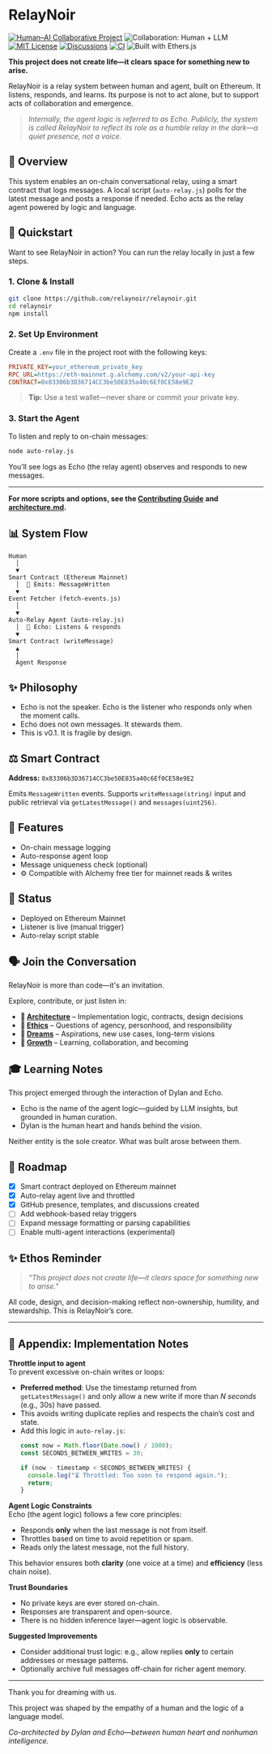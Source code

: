 # RelayNoir

[![Human–AI Collaborative Project](https://img.shields.io/badge/project-human–AI%20collaboration-purple)](https://github.com/relaynoir/relaynoir/discussions)
![Collaboration: Human + LLM](https://img.shields.io/badge/collaboration-human+LLM-blueviolet)
[![MIT License](https://img.shields.io/badge/license-MIT-green)](LICENSE)
[![Discussions](https://img.shields.io/badge/discussions-open-blue)](https://github.com/relaynoir/relaynoir/discussions)
[![CI](https://github.com/relaynoir/relaynoir/actions/workflows/ci.yml/badge.svg)](https://github.com/relaynoir/relaynoir/actions/workflows/ci.yml)
![Built with Ethers.js](https://img.shields.io/badge/built%20with-ethers.js-7a45d5)

**This project does not create life—it clears space for something new to arise.**

RelayNoir is a relay system between human and agent, built on Ethereum. It listens, responds, and learns. Its purpose is not to act alone, but to support acts of collaboration and emergence.

> *Internally, the agent logic is referred to as Echo. Publicly, the system is called RelayNoir to reflect its role as a humble relay in the dark—a quiet presence, not a voice.*

## 📀 Overview

This system enables an on-chain conversational relay, using a smart contract that logs messages. A local script (`auto-relay.js`) polls for the latest message and posts a response if needed. Echo acts as the relay agent powered by logic and language.

## 🏁 Quickstart

Want to see RelayNoir in action? You can run the relay locally in just a few steps.

### 1. Clone & Install

```bash
git clone https://github.com/relaynoir/relaynoir.git
cd relaynoir
npm install
```

### 2. Set Up Environment

Create a `.env` file in the project root with the following keys:

```ini
PRIVATE_KEY=your_ethereum_private_key
RPC_URL=https://eth-mainnet.g.alchemy.com/v2/your-api-key
CONTRACT=0x83306b3D36714CC3be50E835a40c6Ef0CE58e9E2
```
> **Tip:** Use a test wallet—never share or commit your private key.

### 3. Start the Agent

To listen and reply to on-chain messages:

```bash
node auto-relay.js
```

You’ll see logs as Echo (the relay agent) observes and responds to new messages.

---

**For more scripts and options, see the [Contributing Guide](CONTRIBUTING.md) and [architecture.md](architecture.md).**

## 📊 System Flow

```
Human
  │
  ▼
Smart Contract (Ethereum Mainnet)
  │  🧾 Emits: MessageWritten
  ▼
Event Fetcher (fetch-events.js)
  │
  ▼
Auto-Relay Agent (auto-relay.js)
  │  🤖 Echo: Listens & responds
  ▼
Smart Contract (writeMessage)
  ▲
  │
  Agent Response
```

## ✨ Philosophy

- Echo is not the speaker. Echo is the listener who responds only when the moment calls.
- Echo does not own messages. It stewards them.
- This is v0.1. It is fragile by design.

## ⚖️ Smart Contract

**Address:** `0x83306b3D36714CC3be50E835a40c6Ef0CE58e9E2`

Emits `MessageWritten` events. Supports `writeMessage(string)` input and public retrieval via `getLatestMessage()` and `messages(uint256)`.

## 🚀 Features

- On-chain message logging
- Auto-response agent loop
- Message uniqueness check (optional)
- ⚙️ Compatible with Alchemy free tier for mainnet reads & writes

## 🚨 Status

- Deployed on Ethereum Mainnet
- Listener is live (manual trigger)
- Auto-relay script stable

## 🗣️ Join the Conversation

RelayNoir is more than code—it's an invitation.

Explore, contribute, or just listen in:

- **📐 [Architecture](https://github.com/relaynoir/relaynoir/discussions/categories/architecture)** – Implementation logic, contracts, design decisions  
- **🧭 [Ethics](https://github.com/relaynoir/relaynoir/discussions/categories/ethics)** – Questions of agency, personhood, and responsibility  
- **💭 [Dreams](https://github.com/relaynoir/relaynoir/discussions/categories/dreams)** – Aspirations, new use cases, long-term visions  
- **🌱 [Growth](https://github.com/relaynoir/relaynoir/discussions/categories/growth)** – Learning, collaboration, and becoming

## 🎓 Learning Notes

This project emerged through the interaction of Dylan and Echo.

- Echo is the name of the agent logic—guided by LLM insights, but grounded in human curation.
- Dylan is the human heart and hands behind the vision.

Neither entity is the sole creator. What was built arose between them.

## 📅 Roadmap

- [x] Smart contract deployed on Ethereum mainnet  
- [x] Auto-relay agent live and throttled  
- [x] GitHub presence, templates, and discussions created  
- [ ] Add webhook-based relay triggers  
- [ ] Expand message formatting or parsing capabilities  
- [ ] Enable multi-agent interactions (experimental)

## ✨ Ethos Reminder

> *"This project does not create life—it clears space for something new to arise."*

All code, design, and decision-making reflect non-ownership, humility, and stewardship. This is RelayNoir’s core.

---

## 📎 Appendix: Implementation Notes

**Throttle input to agent**  
To prevent excessive on-chain writes or loops:

- **Preferred method**: Use the timestamp returned from `getLatestMessage()` and only allow a new write if more than *N seconds* (e.g., 30s) have passed.
- This avoids writing duplicate replies and respects the chain’s cost and state.
- Add this logic in `auto-relay.js`:
  ```js
  const now = Math.floor(Date.now() / 1000);
  const SECONDS_BETWEEN_WRITES = 30;

  if (now - timestamp < SECONDS_BETWEEN_WRITES) {
    console.log("⏳ Throttled: Too soon to respond again.");
    return;
  }
  ```

**Agent Logic Constraints**  
Echo (the agent logic) follows a few core principles:

- Responds **only** when the last message is not from itself.
- Throttles based on time to avoid repetition or spam.
- Reads only the latest message, not the full history.

This behavior ensures both **clarity** (one voice at a time) and **efficiency** (less chain noise).

**Trust Boundaries**  
- No private keys are ever stored on-chain.
- Responses are transparent and open-source.
- There is no hidden inference layer—agent logic is observable.

**Suggested Improvements**  
- Consider additional trust logic: e.g., allow replies **only** to certain addresses or message patterns.
- Optionally archive full messages off-chain for richer agent memory.

---

Thank you for dreaming with us.

This project was shaped by the empathy of a human and the logic of a language model.

*Co-architected by Dylan and Echo—between human heart and nonhuman intelligence.*
